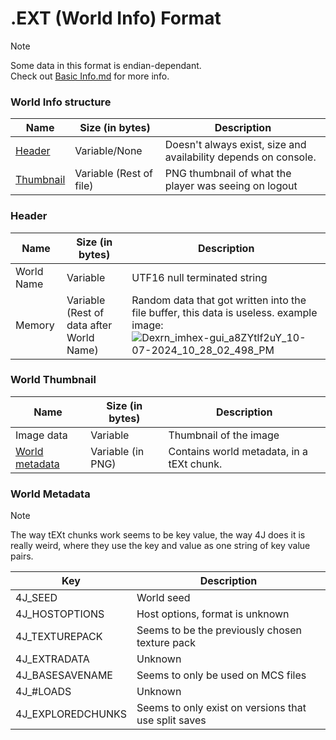 # .EXT (World Info) Format

> [!NOTE]
> Some data in this format is endian-dependant.   
> Check out [Basic Info.md](../Basic%20Info.md/#Endianness) for more info.

### World Info structure
| Name | Size (in bytes) | Description |
|------|-----------------|-------------|
| [Header](#header) | Variable/None | Doesn't always exist, size and availability depends on console. | 
| [Thumbnail](#world-thumbnail) | Variable (Rest of file) | PNG thumbnail of what the player was seeing on logout

### Header
| Name | Size (in bytes) | Description |
|------|-----------------|-------------|
| World Name | Variable | UTF16 null terminated string
| Memory | Variable (Rest of data after World Name) | Random data that got written into the file buffer, this data is useless. example image: ![Dexrn_imhex-gui_a8ZYtlf2uY_10-07-2024_10_28_02_498_PM](https://github.com/user-attachments/assets/f1f3e55c-c678-4589-9ef6-5344ef286c0c)

### World Thumbnail
| Name | Size (in bytes) | Description |
|------|-----------------|-------------|
| Image data | Variable | Thumbnail of the image |
| [World metadata](#world-metadata) | Variable (in PNG) | Contains world metadata, in a tEXt chunk. |

### World Metadata
> [!NOTE]
> The way tEXt chunks work seems to be key value, the way 4J does it is really weird, where they use the key and value as one string of key value pairs.

| Key | Description                                                        |
|-----|--------------------------------------------------------------------|
| 4J_SEED           | World seed                                           | 
| 4J_HOSTOPTIONS    | Host options, format is unknown                      |
| 4J_TEXTUREPACK    | Seems to be the previously chosen texture pack       |
| 4J_EXTRADATA      | Unknown                                              |
| 4J_BASESAVENAME   | Seems to only be used on MCS files                   |
| 4J_#LOADS         | Unknown                                              |
| 4J_EXPLOREDCHUNKS | Seems to only exist on versions that use split saves |


